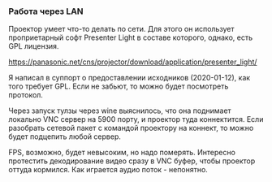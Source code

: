 ### Работа через LAN

Проектор умеет что-то делать по сети. Для этого он использует
проприетарный софт Presenter Light в составе которого, однако,
есть GPL лицензия.

https://panasonic.net/cns/projector/download/application/presenter_light/

Я написал в суппорт о предоставлении исходников (2020-01-12),
как того требует GPL. Если не забьют, то можно будет посмотреть
протокол.

Через запуск тулзы через wine выяснилось, что она поднимает
локально VNC сервер на 5900 порту, и проектор туда коннектится.
Если разобрать сетевой пакет с командой проектору на коннект,
то можно будет подцепить любой сервер.

FPS, возможно, будет невысоким, но надо померять. Интересно
протестить декодирование видео сразу в VNC буфер, чтобы проектор
оттуда кормился. Как играется аудио поток - непонятно.


